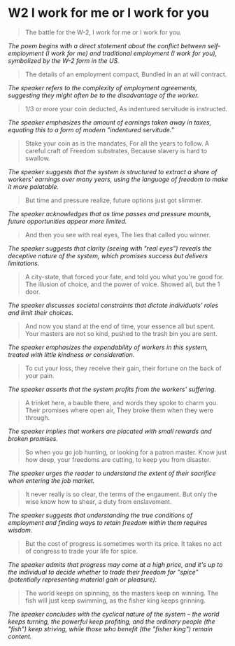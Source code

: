# W2 I work for me or I work for you

> The battle for the W-2, I work for me or I work for you.

_The poem begins with a direct statement about the conflict between self-employment (I work for me) and traditional employment (I work for you), symbolized by the W-2 form in the US._

> The details of an employment compact,
> Bundled in an at will contract.

_The speaker refers to the complexity of employment agreements, suggesting they might often be to the disadvantage of the worker._

> 1/3 or more your coin deducted,
> As indentured servitude is instructed.

_The speaker emphasizes the amount of earnings taken away in taxes, equating this to a form of modern "indentured servitude."_

> Stake your coin as is the mandates,
> For all the years to follow.
> A careful craft of Freedom substrates,
> Because slavery is hard to swallow.

_The speaker suggests that the system is structured to extract a share of workers' earnings over many years, using the language of freedom to make it more palatable._

> But time and pressure realize, future options just got slimmer.

_The speaker acknowledges that as time passes and pressure mounts, future opportunities appear more limited._

> And then you see with real eyes,
> The lies that called you winner.

_The speaker suggests that clarity (seeing with "real eyes") reveals the deceptive nature of the system, which promises success but delivers limitations._

> A city-state, that forced your fate, and told you what you're good for.
> The illusion of choice, and the power of voice.
> Showed all, but the 1 door.

_The speaker discusses societal constraints that dictate individuals' roles and limit their choices._

> And now you stand at the end of time, your essence all but spent.
> Your masters are not so kind, pushed to the trash bin you are sent.

_The speaker emphasizes the expendability of workers in this system, treated with little kindness or consideration._

> To cut your loss, they receive their gain, their fortune on the back of your pain.

_The speaker asserts that the system profits from the workers' suffering._

> A trinket here, a bauble there, and words they spoke to charm you.
> Their promises where open air,
> They broke them when they were through.

_The speaker implies that workers are placated with small rewards and broken promises._

> So when you go job hunting, or looking for a patron master.
> Know just how deep, your freedoms are cutting, to keep you from disaster.

_The speaker urges the reader to understand the extent of their sacrifice when entering the job market._

> It never really is so clear, the terms of the engaument.
> But only the wise know how to shear, a duty from enslavement.

_The speaker suggests that understanding the true conditions of employment and finding ways to retain freedom within them requires wisdom._

> But the cost of progress is sometimes worth its price.
> It takes no act of congress to trade your life for spice.

_The speaker admits that progress may come at a high price, and it's up to the individual to decide whether to trade their freedom for "spice" (potentially representing material gain or pleasure)._

> The world keeps on spinning, as the masters keep on winning.
> The fish will just keep swimming, as the fisher king keeps grinning.

_The speaker concludes with the cyclical nature of the system – the world keeps turning, the powerful keep profiting, and the ordinary people (the "fish") keep striving, while those who benefit (the "fisher king") remain content._
